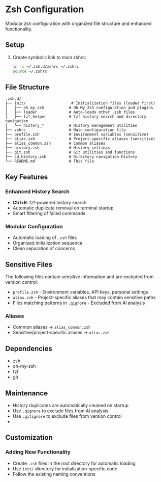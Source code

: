 # Zsh Configuration

Modular zsh configuration with organized file structure and enhanced functionality.

## Setup

1. Create symbolic link to main zshrc:
   ```bash
   ln -s ~/.zsh.d/zshrc ~/.zshrc
   source ~/.zshrc
   ```

## File Structure

```
.zsh.d/
├── init/                    # Initialization files (loaded first)
│   ├── oh_my_zsh           # Oh My Zsh configuration and plugins
│   ├── loader              # Auto-loads other .zsh files
│   ├── fzf_helper          # fzf history search and directory navigation
│   └── history_*           # History management utilities
├── zshrc                   # Main configuration file
├── profile.zsh             # Environment variables (sensitive)
├── alias.zsh               # Project-specific aliases (sensitive)
├── alias_common.zsh        # Common aliases
├── history.zsh             # History settings
├── git.zsh                 # Git utilities and functions
├── cd_history.zsh          # Directory navigation history
└── README.md               # This file
```

## Key Features

### Enhanced History Search

- **Ctrl+R**: fzf-powered history search
- Automatic duplicate removal on terminal startup
- Smart filtering of failed commands

### Modular Configuration

- Automatic loading of `.zsh` files
- Organized initialization sequence
- Clean separation of concerns

## Sensitive Files

The following files contain sensitive information and are excluded from version control:

- `profile.zsh` - Environment variables, API keys, personal settings
- `alias.zsh` - Project-specific aliases that may contain sensitive paths
- Files matching patterns in `.qignore` - Excluded from AI analysis

### Aliases

- Common aliases → `alias_common.zsh`
- Sensitive/project-specific aliases → `alias.zsh`

## Dependencies

- zsh
- oh-my-zsh
- fzf
- git

## Maintenance

- History duplicates are automatically cleaned on startup
- Use `.qignore` to exclude files from AI analysis
- Use `.gitignore` to exclude files from version control
-

## Customization

### Adding New Functionality

- Create `.zsh` files in the root directory for automatic loading
- Use `init/` directory for initialization-specific code
- Follow the existing naming conventions

